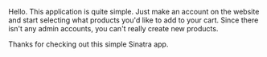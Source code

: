 Hello.
This application is quite simple. 
Just make an account on the website and start selecting what products you'd like to add to your cart.
Since there isn't any admin accounts, you can't really create new products.

Thanks for checking out this simple Sinatra app.